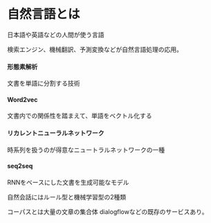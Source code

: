 # 自然言語とは

日本語や英語などの人間が使う言語

検索エンジン、機械翻訳、予測変換などが自然言語処理の応用。

#### 形態素解析

文書を単語に分割する技術

#### Word2vec 

文書内での関係性を踏まえて、単語をベクトル化する

#### リカレントニューラルネットワーク 

時系列を扱うのが得意なニュートラルネットワークの一種

#### seq2seq 

RNNをベースにした文書を生成可能なモデル

自然会話にはルール型と機械学習型の2種類

コーパスとは大量の文章の集合体 dialogflowなどの既存のサービスあり。

